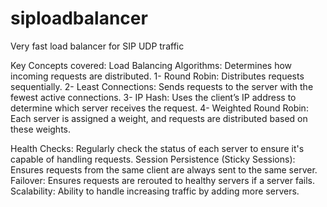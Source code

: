 # siploadbalancer
Very fast load balancer for SIP UDP traffic

Key Concepts covered:
Load Balancing Algorithms: Determines how incoming requests are distributed.
  1- Round Robin: Distributes requests sequentially.
  2- Least Connections: Sends requests to the server with the fewest active connections.
  3- IP Hash: Uses the client’s IP address to determine which server receives the request.
  4- Weighted Round Robin: Each server is assigned a weight, and requests are distributed based on these weights.

Health Checks: Regularly check the status of each server to ensure it's capable of handling requests.
Session Persistence (Sticky Sessions): Ensures requests from the same client are always sent to the same server.
Failover: Ensures requests are rerouted to healthy servers if a server fails.
Scalability: Ability to handle increasing traffic by adding more servers.
